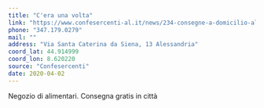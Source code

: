 ```yaml
---
title: "C'era una volta"
link: "https://www.confesercenti-al.it/news/234-consegne-a-domicilio-alessandria-lista-aggiornata-al-26-marzo.html"
phone: "347.179.0279"
mail: ""
address: "Via Santa Caterina da Siena, 13 Alessandria"
coord_lat: 44.914999
coord_lon: 8.620220
source: "Confesercenti"
date: 2020-04-02
---
```


Negozio di alimentari. Consegna gratis in città
